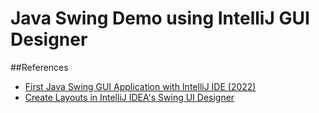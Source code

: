 # Java Swing Demo using IntelliJ GUI Designer
##References
* [First Java Swing GUI Application with IntelliJ IDE (2022)](https://www.youtube.com/watch?v=vuQdLKq2LaY)
* [Create Layouts in IntelliJ IDEA's Swing UI Designer](https://www.youtube.com/watch?v=WirTuTzfKiE)